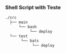 ### Shell Script with Teste

```bash
./src
  ├── main
      └── bash
           └── deploy
  └── test
       └── bats
            └── deploy
```



